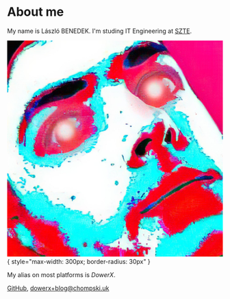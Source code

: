 # About me

My name is László BENEDEK. I'm studing IT Engineering at [SZTE](https://u-szeged.hu/).

![](dowerx.png){ style="max-width: 300px; border-radius: 30px" }

My alias on most platforms is *DowerX*.

[GitHub](https://github.com/dowerx),
[dowerx+blog@chompski.uk](email:dowerx+blog@chompski.uk)

